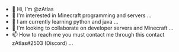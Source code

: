 - 👋 Hi, I’m @zAtlas
- 👀 I'm interested in Minecraft programming and servers ...
- 🌱 I am currently learning python and java ...
- 💞️ I'm looking to collaborate on developer servers and Minecraft ...
- 📫 How to reach me you must contact me through this contact zAtlas#2503 (Discord) ...

<!---
zAtlas/zAtlas is a ✨ special ✨ repository because its `README.md` (this file) appears on your GitHub profile.
You can click the Preview link to take a look at your changes.
--->
